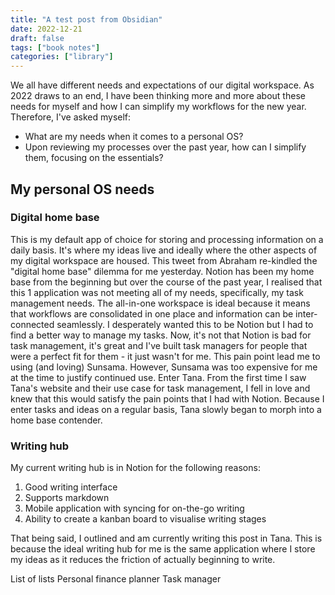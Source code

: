 ```yaml
---
title: "A test post from Obsidian"
date: 2022-12-21
draft: false
tags: ["book notes"]
categories: ["library"]
---
```


We all have different needs and expectations of our digital workspace. As 2022 draws to an end, I have been thinking more and more about these needs for myself and how I can simplify my workflows for the new year. Therefore, I've asked myself:
- What are my needs when it comes to a personal OS?
- Upon reviewing my processes over the past year, how can I simplify them, focusing on the essentials? 

## My personal OS needs
### Digital home base
This is my default app of choice for storing and processing information on a daily basis. It's where my ideas live and ideally where the other aspects of my digital workspace are housed. This tweet from Abraham re-kindled the "digital home base" dilemma for me yesterday. Notion has been my home base from the beginning but over the course of the past year, I realised that this 1 application was not meeting all of my needs, specifically, my task management needs. The all-in-one workspace is ideal because it means that workflows are consolidated in one place and information can be inter-connected seamlessly. I desperately wanted this to be Notion but I had to find a better way to manage my tasks. Now, it's not that Notion is bad for task management, it's great and I've built task managers for people that were a perfect fit for them - it just wasn't for me. This pain point lead me to using (and loving) Sunsama. However, Sunsama was too expensive for me at the time to justify continued use. Enter Tana. From the first time I saw Tana's website and their use case for task management, I fell in love and knew that this would satisfy the pain points that I had with Notion. Because I enter tasks and ideas on a regular basis, Tana slowly began to morph into a home base contender.

### Writing hub 
My current writing hub is in Notion for the following reasons:
1. Good writing interface
2. Supports markdown 
3. Mobile application with syncing for on-the-go writing 
4. Ability to create a kanban board to visualise writing stages

That being said, I outlined and am currently writing this post in Tana. This is because the ideal writing hub for me is the same application where I store my ideas as it reduces the friction of actually beginning to write. 

List of lists
Personal finance planner 
Task manager
